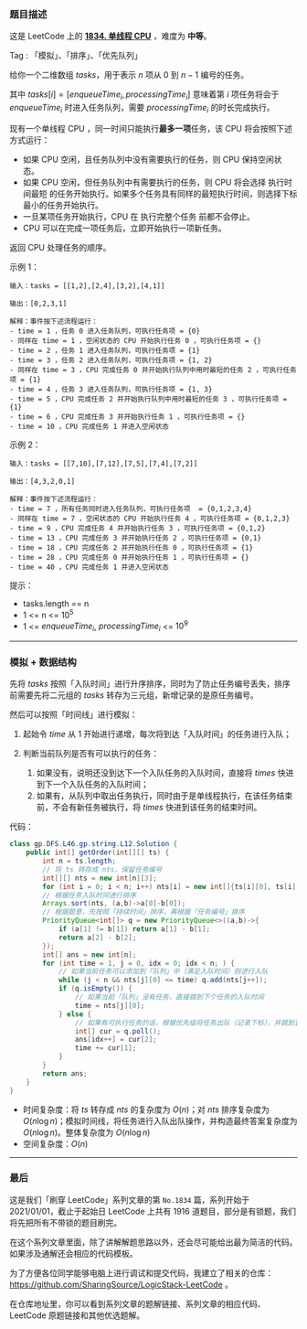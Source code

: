 ### 题目描述

这是 LeetCode 上的 **[1834. 单线程 CPU](https://leetcode-cn.com/problems/single-threaded-cpu/solution/gong-shui-san-xie-shu-ju-jie-gou-yun-yon-1qk0/)** ，难度为 **中等**。

Tag : 「模拟」、「排序」、「优先队列」



给你一个二维数组 $tasks$，用于表示 $n$ 项从 $0$ 到 $n - 1$ 编号的任务。

其中 $tasks[i] = [enqueueTime_i, processingTime_i]$ 意味着第 $i$ 项任务将会于 $enqueueTime_i$ 时进入任务队列，需要 $processingTime_i$ 的时长完成执行。

现有一个单线程 CPU ，同一时间只能执行**最多一项**任务，该 CPU 将会按照下述方式运行：
* 如果 CPU 空闲，且任务队列中没有需要执行的任务，则 CPU 保持空闲状态。
* 如果 CPU 空闲，但任务队列中有需要执行的任务，则 CPU 将会选择 执行时间最短 的任务开始执行。如果多个任务具有同样的最短执行时间，则选择下标最小的任务开始执行。
* 一旦某项任务开始执行，CPU 在 执行完整个任务 前都不会停止。
* CPU 可以在完成一项任务后，立即开始执行一项新任务。

返回 CPU 处理任务的顺序。

示例 1：

```
输入：tasks = [[1,2],[2,4],[3,2],[4,1]]

输出：[0,2,3,1]

解释：事件按下述流程运行： 
- time = 1 ，任务 0 进入任务队列，可执行任务项 = {0}
- 同样在 time = 1 ，空闲状态的 CPU 开始执行任务 0 ，可执行任务项 = {}
- time = 2 ，任务 1 进入任务队列，可执行任务项 = {1}
- time = 3 ，任务 2 进入任务队列，可执行任务项 = {1, 2}
- 同样在 time = 3 ，CPU 完成任务 0 并开始执行队列中用时最短的任务 2 ，可执行任务项 = {1}
- time = 4 ，任务 3 进入任务队列，可执行任务项 = {1, 3}
- time = 5 ，CPU 完成任务 2 并开始执行队列中用时最短的任务 3 ，可执行任务项 = {1}
- time = 6 ，CPU 完成任务 3 并开始执行任务 1 ，可执行任务项 = {}
- time = 10 ，CPU 完成任务 1 并进入空闲状态
```
示例 2：
```
输入：tasks = [[7,10],[7,12],[7,5],[7,4],[7,2]]

输出：[4,3,2,0,1]

解释：事件按下述流程运行： 
- time = 7 ，所有任务同时进入任务队列，可执行任务项  = {0,1,2,3,4}
- 同样在 time = 7 ，空闲状态的 CPU 开始执行任务 4 ，可执行任务项 = {0,1,2,3}
- time = 9 ，CPU 完成任务 4 并开始执行任务 3 ，可执行任务项 = {0,1,2}
- time = 13 ，CPU 完成任务 3 并开始执行任务 2 ，可执行任务项 = {0,1}
- time = 18 ，CPU 完成任务 2 并开始执行任务 0 ，可执行任务项 = {1}
- time = 28 ，CPU 完成任务 0 并开始执行任务 1 ，可执行任务项 = {}
- time = 40 ，CPU 完成任务 1 并进入空闲状态
```

提示：
* tasks.length == n
* 1 <= n <= $10^5$
* 1 <= $enqueueTime_i$, $processingTime_i$ <= $10^9$

---

### 模拟 + 数据结构

先将 $tasks$ 按照「入队时间」进行升序排序，同时为了防止任务编号丢失，排序前需要先将二元组的 $tasks$ 转存为三元组，新增记录的是原任务编号。

然后可以按照「时间线」进行模拟：

1. 起始令 $time$ 从 $1$ 开始进行递增，每次将到达「入队时间」的任务进行入队；

2. 判断当前队列是否有可以执行的任务：
   1. 如果没有，说明还没到达下一个入队任务的入队时间，直接将 $times$ 快进到下一个入队任务的入队时间；
   2. 如果有，从队列中取出任务执行，同时由于是单线程执行，在该任务结束前，不会有新任务被执行，将 $times$ 快进到该任务的结束时间。

代码：
```Java
class gp.DFS.L46.gp.string.L12.Solution {
    public int[] getOrder(int[][] ts) {
        int n = ts.length;
        // 将 ts 转存成 nts，保留任务编号
        int[][] nts = new int[n][3];
        for (int i = 0; i < n; i++) nts[i] = new int[]{ts[i][0], ts[i][1], i};
        // 根据任务入队时间进行排序
        Arrays.sort(nts, (a,b)->a[0]-b[0]);
        // 根据题意，先按照「持续时间」排序，再根据「任务编号」排序
        PriorityQueue<int[]> q = new PriorityQueue<>((a,b)->{
            if (a[1] != b[1]) return a[1] - b[1];
            return a[2] - b[2];
        });
        int[] ans = new int[n];
        for (int time = 1, j = 0, idx = 0; idx < n; ) {
        	// 如果当前任务可以添加到「队列」中（满足入队时间）则进行入队
            while (j < n && nts[j][0] <= time) q.add(nts[j++]);
            if (q.isEmpty()) {
	            // 如果当前「队列」没有任务，直接跳到下个任务的入队时间
                time = nts[j][0];
            } else {
            	// 如果有可执行任务的话，根据优先级将任务出队（记录下标），并跳到该任务完成时间点
                int[] cur = q.poll();
                ans[idx++] = cur[2];
                time += cur[1];
            }
        }
        return ans;
    }
}
```
* 时间复杂度：将 $ts$ 转存成 $nts$ 的复杂度为 $O(n)$；对 $nts$ 排序复杂度为 $O(n\log{n})$；模拟时间线，将任务进行入队出队操作，并构造最终答案复杂度为 $O(n\log{n})$。整体复杂度为 $O(n\log{n})$
* 空间复杂度：$O(n)$

---

### 最后

这是我们「刷穿 LeetCode」系列文章的第 `No.1834` 篇，系列开始于 2021/01/01，截止于起始日 LeetCode 上共有 1916 道题目，部分是有锁题，我们将先把所有不带锁的题目刷完。

在这个系列文章里面，除了讲解解题思路以外，还会尽可能给出最为简洁的代码。如果涉及通解还会相应的代码模板。

为了方便各位同学能够电脑上进行调试和提交代码，我建立了相关的仓库：https://github.com/SharingSource/LogicStack-LeetCode 。

在仓库地址里，你可以看到系列文章的题解链接、系列文章的相应代码、LeetCode 原题链接和其他优选题解。

